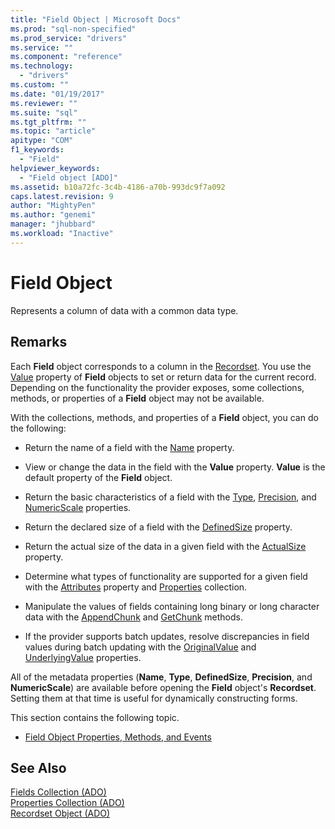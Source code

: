 ```yaml
---
title: "Field Object | Microsoft Docs"
ms.prod: "sql-non-specified"
ms.prod_service: "drivers"
ms.service: ""
ms.component: "reference"
ms.technology:
  - "drivers"
ms.custom: ""
ms.date: "01/19/2017"
ms.reviewer: ""
ms.suite: "sql"
ms.tgt_pltfrm: ""
ms.topic: "article"
apitype: "COM"
f1_keywords: 
  - "Field"
helpviewer_keywords: 
  - "Field object [ADO]"
ms.assetid: b10a72fc-3c4b-4186-a70b-993dc9f7a092
caps.latest.revision: 9
author: "MightyPen"
ms.author: "genemi"
manager: "jhubbard"
ms.workload: "Inactive"
---
```

# Field Object
Represents a column of data with a common data type.  
  
## Remarks  
 Each **Field** object corresponds to a column in the [Recordset](../../../ado/reference/ado-api/recordset-object-ado.md). You use the [Value](../../../ado/reference/ado-api/value-property-ado.md) property of **Field** objects to set or return data for the current record. Depending on the functionality the provider exposes, some collections, methods, or properties of a **Field** object may not be available.  
  
 With the collections, methods, and properties of a **Field** object, you can do the following:  
  
-   Return the name of a field with the [Name](../../../ado/reference/ado-api/name-property-ado.md) property.  
  
-   View or change the data in the field with the **Value** property. **Value** is the default property of the **Field** object.  
  
-   Return the basic characteristics of a field with the [Type](../../../ado/reference/ado-api/type-property-ado.md), [Precision](../../../ado/reference/ado-api/precision-property-ado.md), and [NumericScale](../../../ado/reference/ado-api/numericscale-property-ado.md) properties.  
  
-   Return the declared size of a field with the [DefinedSize](../../../ado/reference/ado-api/definedsize-property.md) property.  
  
-   Return the actual size of the data in a given field with the [ActualSize](../../../ado/reference/ado-api/actualsize-property-ado.md) property.  
  
-   Determine what types of functionality are supported for a given field with the [Attributes](../../../ado/reference/ado-api/attributes-property-ado.md) property and [Properties](../../../ado/reference/ado-api/properties-collection-ado.md) collection.  
  
-   Manipulate the values of fields containing long binary or long character data with the [AppendChunk](../../../ado/reference/ado-api/appendchunk-method-ado.md) and [GetChunk](../../../ado/reference/ado-api/getchunk-method-ado.md) methods.  
  
-   If the provider supports batch updates, resolve discrepancies in field values during batch updating with the [OriginalValue](../../../ado/reference/ado-api/originalvalue-property-ado.md) and [UnderlyingValue](../../../ado/reference/ado-api/underlyingvalue-property.md) properties.  
  
 All of the metadata properties (**Name**, **Type**, **DefinedSize**, **Precision**, and **NumericScale**) are available before opening the **Field** object's **Recordset**. Setting them at that time is useful for dynamically constructing forms.  
  
 This section contains the following topic.  
  
-   [Field Object Properties, Methods, and Events](../../../ado/reference/ado-api/field-object-properties-methods-and-events.md)  
  
## See Also  
 [Fields Collection (ADO)](../../../ado/reference/ado-api/fields-collection-ado.md)   
 [Properties Collection (ADO)](../../../ado/reference/ado-api/properties-collection-ado.md)   
 [Recordset Object (ADO)](../../../ado/reference/ado-api/recordset-object-ado.md)
